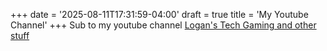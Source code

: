 +++
date = '2025-08-11T17:31:59-04:00'
draft = true
title = 'My Youtube Channel'
+++
Sub to my youtube channel [Logan's Tech Gaming and other stuff](https://youtube.com/@logan_sneed?si=dzDUN1J1qzeg4tcw)
